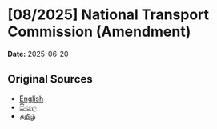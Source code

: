 # [08/2025] National Transport Commission (Amendment)

**Date:** 2025-06-20

## Original Sources

- [English](https://documents.gov.lk/view/acts/2025/6/08-2025_E.pdf)
- [සිංහල](https://documents.gov.lk/view/acts/2025/6/08-2025_S.pdf)
- [தமிழ்](https://documents.gov.lk/view/acts/2025/6/08-2025_T.pdf)
